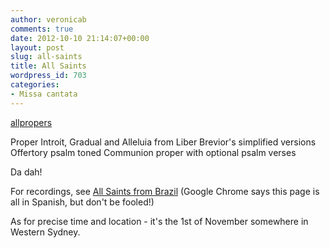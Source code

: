 ```yaml
---
author: veronicab
comments: true
date: 2012-10-10 21:14:07+00:00
layout: post
slug: all-saints
title: All Saints
wordpress_id: 703
categories:
- Missa cantata
---
```


[allpropers](http://repleatur.net/wp-content/uploads/2012/10/allpropers.pdf)

Proper Introit,
Gradual and Alleluia from Liber Brevior's simplified versions
Offertory psalm toned
Communion proper with optional psalm verses

Da dah!

For recordings, see [All Saints from Brazil](http://www.christusrex.org/www2/cantgreg/missa_omnium_sanctorum.html)
(Google Chrome says this page is all in Spanish, but don't be fooled!)

As for precise time and location - it's the 1st of November somewhere in Western Sydney.
